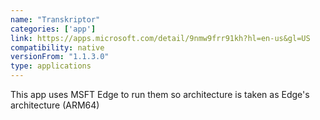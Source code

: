 ```yaml
---
name: "Transkriptor"
categories: ['app']
link: https://apps.microsoft.com/detail/9nmw9frr91kh?hl=en-us&gl=US
compatibility: native
versionFrom: "1.1.3.0"
type: applications
---
```


This app uses MSFT Edge to run them so architecture is taken as Edge's architecture (ARM64)